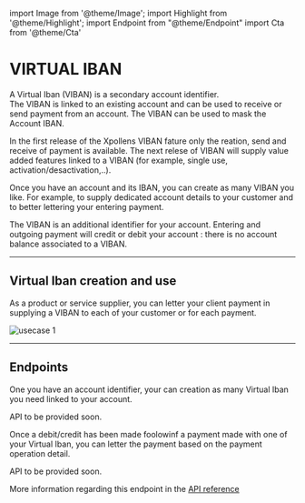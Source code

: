 import Image from '@theme/Image';
import Highlight from '@theme/Highlight';
import Endpoint from "@theme/Endpoint"
import Cta from '@theme/Cta'

# VIRTUAL IBAN

A Virtual Iban (VIBAN) is a secondary account identifier.  
The VIBAN is linked to an existing account and can be used to receive or send payment from an account. 
The VIBAN can be used to mask the Account IBAN.

In the first release of the Xpollens VIBAN fature only the reation, send and receive of payment is available.
The next relese of VIBAN will supply value added features linked to a VIBAN (for example, single use, activation/desactivation,..).

<Highlight>

Once you have an account and its IBAN, you can create as many VIBAN you like. 
For example, to supply dedicated account details to your customer and to better lettering your entering payment. 

</Highlight>

<Highlight type="tip">

The VIBAN is an additional identifier for your account. Entering and outgoing payment will credit or debit your account : there is no account balance associated to a VIBAN. 

</Highlight>

---
## Virtual Iban creation and use

As a product or service supplier, you can letter your client payment in supplying a VIBAN to each of your customer or for each payment.

<Image src="docs/Account-Virtual-Iban.png" alt="usecase 1"/>

---

## Endpoints

One you have an account identifier, your can creation as many Virtual Iban you need linked to your account.

API to be provided soon.

Once a debit/credit has been made foolowinf a payment made with one of your Virtual Iban, you can letter the payment based on the payment operation detail.

API to be provided soon.

More information regarding this endpoint in the [API reference](/api/Core)

<Cta
  context="doc"
  ui="button"
  link="/api/Core"
  label="Try it out"
/>
